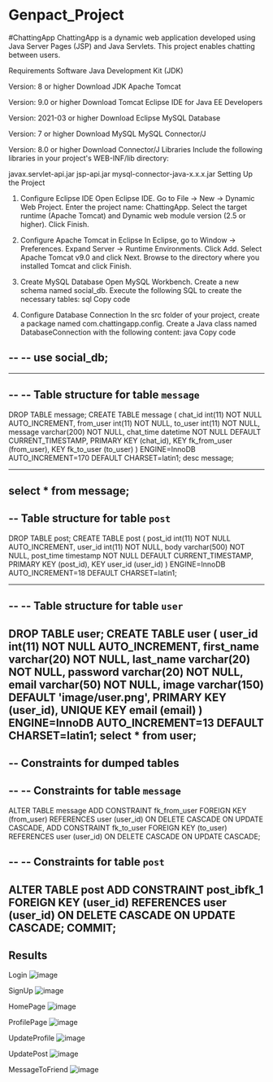 # Genpact_Project

#ChattingApp
ChattingApp is a dynamic web application developed using Java Server Pages (JSP) and Java Servlets. This project enables chatting between users.

Requirements
Software
Java Development Kit (JDK)

Version: 8 or higher
Download JDK
Apache Tomcat

Version: 9.0 or higher
Download Tomcat
Eclipse IDE for Java EE Developers

Version: 2021-03 or higher
Download Eclipse
MySQL Database

Version: 7 or higher
Download MySQL
MySQL Connector/J

Version: 8.0 or higher
Download Connector/J
Libraries
Include the following libraries in your project's WEB-INF/lib directory:

javax.servlet-api.jar
jsp-api.jar
mysql-connector-java-x.x.x.jar
Setting Up the Project
1. Configure Eclipse IDE
Open Eclipse IDE.
Go to File -> New -> Dynamic Web Project.
Enter the project name: ChattingApp.
Select the target runtime (Apache Tomcat) and Dynamic web module version (2.5 or higher).
Click Finish.
2. Configure Apache Tomcat in Eclipse
In Eclipse, go to Window -> Preferences.
Expand Server -> Runtime Environments.
Click Add.
Select Apache Tomcat v9.0 and click Next.
Browse to the directory where you installed Tomcat and click Finish.
3. Create MySQL Database
Open MySQL Workbench.
Create a new schema named social_db.
Execute the following SQL to create the necessary tables:
sql
Copy code

4. Configure Database Connection
In the src folder of your project, create a package named com.chattingapp.config.
Create a Java class named DatabaseConnection with the following content:
java
Copy code


-- -- use social_db;
--

-- --------------------------------------------------------

--
-- Table structure for table `message`
--

DROP TABLE message;
CREATE TABLE  message (
  chat_id int(11) NOT NULL AUTO_INCREMENT,
  from_user int(11) NOT NULL,
  to_user int(11) NOT NULL,
  message varchar(200) NOT NULL,
  chat_time datetime NOT NULL DEFAULT CURRENT_TIMESTAMP,
  PRIMARY KEY (chat_id),
  KEY fk_from_user (from_user),
  KEY fk_to_user (to_user)
) ENGINE=InnoDB AUTO_INCREMENT=170 DEFAULT CHARSET=latin1;
desc message;
-- --------------------------------------------------------
select * from message;
--
-- Table structure for table `post`
--

DROP TABLE  post;
CREATE TABLE post (
  post_id int(11) NOT NULL AUTO_INCREMENT,
  user_id int(11) NOT NULL,
  body varchar(500) NOT NULL,
  post_time timestamp NOT NULL DEFAULT CURRENT_TIMESTAMP,
  PRIMARY KEY (post_id),
  KEY user_id (user_id)
) ENGINE=InnoDB AUTO_INCREMENT=18 DEFAULT CHARSET=latin1;

-- --------------------------------------------------------

--
-- Table structure for table `user`
--

DROP TABLE user;
CREATE TABLE  user (
  user_id int(11) NOT NULL AUTO_INCREMENT,
  first_name varchar(20) NOT NULL,
  last_name varchar(20) NOT NULL,
  password varchar(20) NOT NULL,
  email varchar(50) NOT NULL,
  image varchar(150) DEFAULT 'image/user.png',
  PRIMARY KEY (user_id),
  UNIQUE KEY email (email)
) ENGINE=InnoDB AUTO_INCREMENT=13 DEFAULT CHARSET=latin1;
select * from user;
--
-- Constraints for dumped tables
--

--
-- Constraints for table `message`
--
ALTER TABLE message
  ADD CONSTRAINT fk_from_user FOREIGN KEY (from_user) REFERENCES user (user_id) ON DELETE CASCADE ON UPDATE CASCADE,
  ADD CONSTRAINT fk_to_user FOREIGN KEY (to_user) REFERENCES user (user_id) ON DELETE CASCADE ON UPDATE CASCADE;

--
-- Constraints for table `post`
--
ALTER TABLE post
  ADD CONSTRAINT post_ibfk_1 FOREIGN KEY (user_id) REFERENCES user (user_id) ON DELETE CASCADE ON UPDATE CASCADE;
COMMIT;
--
Results
--
Login
![image](https://github.com/ashutoshachary/Genpact_Project/assets/111655759/18f81916-6a96-4e17-b8eb-0c0cf90b6447)

SignUp
![image](https://github.com/ashutoshachary/Genpact_Project/assets/111655759/60b978ff-00b7-4384-85ae-386279d64d2e)

HomePage
![image](https://github.com/ashutoshachary/Genpact_Project/assets/111655759/79bbb5b7-4485-443a-9f9d-3164476f6367)

ProfilePage
![image](https://github.com/ashutoshachary/Genpact_Project/assets/111655759/967f46df-a34a-493a-a481-070c4fc252d0)

UpdateProfile
![image](https://github.com/ashutoshachary/Genpact_Project/assets/111655759/9fbae3d9-c7ea-4ca3-bd2a-e2b2c401ff0b)

UpdatePost
![image](https://github.com/ashutoshachary/Genpact_Project/assets/111655759/b62cf634-5a9c-4165-b938-56ba596e6917)

MessageToFriend
![image](https://github.com/ashutoshachary/Genpact_Project/assets/111655759/04c74ad8-d065-4767-8d1e-c96dbc2878a2)
